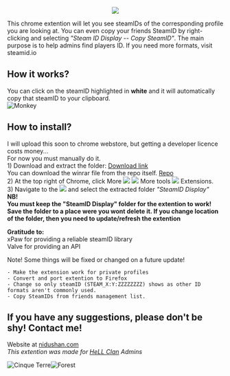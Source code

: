 <p align="center"><img src="https://i.imgur.com/sfSSVKW.png"></p>

This chrome extention will let you see steamIDs of the corresponding profile you are looking at.
You can even copy your friends SteamID by right-clicking and selecting *"Steam ID Display -- Copy SteamID"*.
The main purpose is to help admins find players ID.
If you need more formats, visit steamid.io

## How it works?
You can click on the steamID highlighted in **white** and it will automatically copy that steamID to your clipboard.
<br><img src="https://i.imgur.com/6SXF8jh.png" alt="Monkey">


## How to install?
I will upload this soon to chrome webstore, but getting a developer licence costs money... 
<br>For now you must manually do it.
<br>1) Download and extract the folder: [Download link](https://github.com/xNidushan/SteamID-Display/raw/master/SteamID%20Display.rar) 
<br>You can download the winrar file from the repo itself. [Repo](https://github.com/xNidushan/SteamID-Display/blob/master/SteamID%20Display.rar) 
<br>2) At the top right of Chrome, click More <img src="https://lh3.googleusercontent.com/E2q6Vj9j60Dw0Z6NZFEx5vSB9yoZJp7C8suuvQXVA_2weMCXstGD7JEvNrzX3wuQrPtL"> <img src="https://lh3.googleusercontent.com/QbWcYKta5vh_4-OgUeFmK-JOB0YgLLoGh69P478nE6mKdfpWQniiBabjF7FVoCVXI0g"> More tools <img src="https://lh3.googleusercontent.com/QbWcYKta5vh_4-OgUeFmK-JOB0YgLLoGh69P478nE6mKdfpWQniiBabjF7FVoCVXI0g"> Extensions.
<br>3) Navigate to the <img src="https://i.imgur.com/loRQTvQ.png"> and select the extracted folder *"SteamID Display"*
<br>**NB! 
<br>You must keep the "SteamID Display" folder for the extention to work!
<br>Save the folder to a place were you wont delete it. If you change location of the folder, then you need to update/refresh the extention**

**Gratitude to:**
<br>xPaw for providing a reliable steamID library
<br>Valve for providing an API

Note! Some things will be fixed or changed on a future update!
```
- Make the extension work for private profiles
- Convert and port extention to Firefox
- Change so only steamID (STEAM_X:Y:ZZZZZZZZ) shows as other ID formats aren't commonly used.
- Copy SteamIDs from friends management list.
```

## If you have any suggestions, please don't be shy! Contact me!
Website at [nidushan.com](http://nidushan.com/)
<br>*This extention was made for [HeLL Clan](http://hellclan.co.uk/) Admins*

<img src="https://i.imgur.com/lCLJCRo.png" alt="Cinque Terre"><img src="https://i.imgur.com/5ltWc71g.png" alt="Forest">

